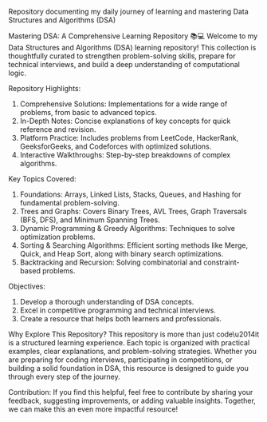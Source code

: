 Repository documenting my daily journey of learning and mastering Data Structures and Algorithms (DSA)

Mastering DSA: A Comprehensive Learning Repository 📚💻
Welcome to my Data Structures and Algorithms (DSA) learning repository! This collection is thoughtfully curated to strengthen problem-solving skills, prepare for technical interviews, and build a deep understanding of computational logic.

Repository Highlights:
1. Comprehensive Solutions: Implementations for a wide range of problems, from basic to advanced topics.
2. In-Depth Notes: Concise explanations of key concepts for quick reference and revision.
3. Platform Practice: Includes problems from LeetCode, HackerRank, GeeksforGeeks, and Codeforces with optimized solutions.
4. Interactive Walkthroughs: Step-by-step breakdowns of complex algorithms.
   
Key Topics Covered:
1. Foundations: Arrays, Linked Lists, Stacks, Queues, and Hashing for fundamental problem-solving.
2. Trees and Graphs: Covers Binary Trees, AVL Trees, Graph Traversals (BFS, DFS), and Minimum Spanning Trees.
3. Dynamic Programming & Greedy Algorithms: Techniques to solve optimization problems.
4. Sorting & Searching Algorithms: Efficient sorting methods like Merge, Quick, and Heap Sort, along with binary search optimizations.
5. Backtracking and Recursion: Solving combinatorial and constraint-based problems.
   
Objectives:
1. Develop a thorough understanding of DSA concepts.
2. Excel in competitive programming and technical interviews.
3. Create a resource that helps both learners and professionals.
   
Why Explore This Repository?
This repository is more than just code\u2014it is a structured learning experience. Each topic is organized with practical examples, clear explanations, and problem-solving strategies. Whether you are preparing for coding interviews, participating in competitions, or building a solid foundation in DSA, this resource is designed to guide you through every step of the journey.

Contribution:
If you find this helpful, feel free to contribute by sharing your feedback, suggesting improvements, or adding valuable insights. Together, we can make this an even more impactful resource!
